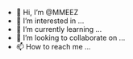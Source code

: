 - 👋 Hi, I’m @MMEEZ
- 👀 I’m interested in ...
- 🌱 I’m currently learning ...
- 💞️ I’m looking to collaborate on ...
- 📫 How to reach me ...

<!---
MMEEZ/MMEEZ is a ✨ special ✨ repository because its `README.md` (this file) appears on your GitHub profile.
You can click the Preview link to take a look at your changes.
--->
